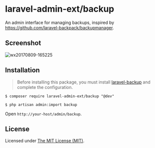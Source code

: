 laravel-admin-ext/backup
========================


An admin interface for managing backups, inspired by https://github.com/laravel-backpack/backupmanager.

## Screenshot

![wx20170809-165225](https://user-images.githubusercontent.com/1479100/29113257-25a9904e-7d23-11e7-95e0-e85d37f79fdd.png)

## Installation

> Before installing this package, you must install [laravel-backup](https://github.com/spatie/laravel-backup) and complete the configuration.

```
$ composer require laravel-admin-ext/backup "@dev"

$ php artisan admin:import backup
```

Open `http://your-host/admin/backup`.

License
------------
Licensed under [The MIT License (MIT)](LICENSE).
